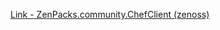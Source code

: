 [Link - ZenPacks.community.ChefClient (zenoss)](https://github.com/zenoss/ZenPacks.community.ChefClient)
